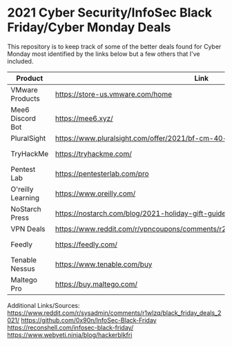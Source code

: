 # 2021 Cyber Security/InfoSec Black Friday/Cyber Monday Deals

This repository is to keep track of some of the better deals found for Cyber Monday most identified by the links below but a few others that I've included.


| Product           | Link                                                                               | Deal             | Notes                                     |
|-------------------|------------------------------------------------------------------------------------|------------------|-------------------------------------------|
| VMware Products   | https://store-us.vmware.com/home                                                   | 40% Off          | This is the best deal you will find.      |
| Mee6 Discord Bot  | https://mee6.xyz/                                                                  | Unknown          | No idea if there will be a deal this year |
| PluralSight       | https://www.pluralsight.com/offer/2021/bf-cm-40-off                                | 40% Off          |                                           |
| TryHackMe         | https://tryhackme.com/                                                             | 20% Off Annual   |                                           |
| Pentest Lab       | https://pentesterlab.com/pro                                                       | 37% Off Annual   |                                           |
| O'reilly Learning | https://www.oreilly.com/                                                           | 40% Off          |                                           |
| NoStarch Press    | https://nostarch.com/blog/2021-holiday-gift-guide                                  | 35% Off          |                                           |
| VPN Deals         | https://www.reddit.com/r/vpncoupons/comments/r2kig6/black_friday_deals_megathread/ | Varies           |                                           |
| Feedly            | https://feedly.com/                                                                | 30% Off Pro Plus |                                           |
| Tenable Nessus    | https://www.tenable.com/buy                                                        | 50% Off          | CODE: takehalf                            |
| Maltego Pro       | https://buy.maltego.com/                                                           | 50% Off          | CODE: MALTEGO_CYBERMONDAY                 |


Additional Links/Sources:
https://www.reddit.com/r/sysadmin/comments/r1wlzq/black_friday_deals_2021/
https://github.com/0x90n/InfoSec-Black-Friday
https://reconshell.com/infosec-black-friday/
https://www.webyeti.ninja/blog/hackerblkfri

